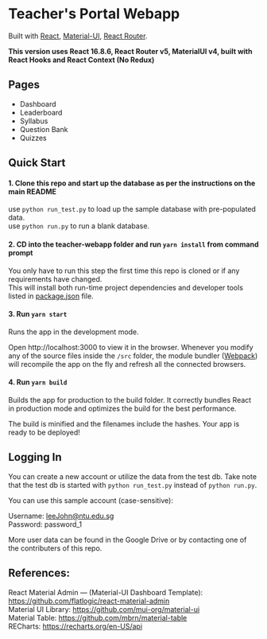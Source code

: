 # Teacher's Portal Webapp

Built with [React](https://facebook.github.io/react/), [Material-UI](https://material-ui.com), [React Router](https://reacttraining.com/react-router/).

**This version uses React 16.8.6, React Router v5, MaterialUI v4, built with React Hooks and React Context (No Redux)**

## Pages

- Dashboard
- Leaderboard
- Syllabus
- Question Bank
- Quizzes

## Quick Start

#### 1. Clone this repo and start up the database as per the instructions on the main README
use ```python run_test.py``` to load up the sample database with pre-populated data.  
use ```python run.py``` to run a blank database.

#### 2. CD into the teacher-webapp folder and run `yarn install` from command prompt
You only have to run this step the first time this repo is cloned or if any requirements have changed.  
This will install both run-time project dependencies and developer tools listed
in [package.json](package.json) file.

#### 3. Run `yarn start`

Runs the app in the development mode.

Open http://localhost:3000 to view it in the browser. Whenever you modify any of the source files inside the `/src` folder,
the module bundler ([Webpack](http://webpack.github.io/)) will recompile the
app on the fly and refresh all the connected browsers.

#### 4. Run `yarn build`

Builds the app for production to the build folder.
It correctly bundles React in production mode and optimizes the build for the best performance.

The build is minified and the filenames include the hashes.
Your app is ready to be deployed!

## Logging In
You can create a new account or utilize the data from the test db. Take note that the test db is started with ```python run_test.py``` instead of ```python run.py```.

You can use this sample account (case-sensitive):

Username: leeJohn@ntu.edu.sg  
Password: password_1

More user data can be found in the Google Drive or by contacting one of the contributers of this repo.
## References:
React Material Admin — (Material-UI Dashboard Template): https://github.com/flatlogic/react-material-admin  
Material UI Library: https://github.com/mui-org/material-ui  
Material Table: https://github.com/mbrn/material-table  
RECharts: https://recharts.org/en-US/api
